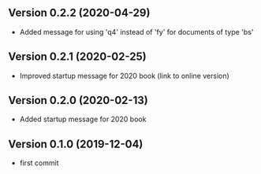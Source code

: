## Version 0.2.2 (2020-04-29)

- Added message for using 'q4' instead of 'fy' for documents of type 'bs'

## Version 0.2.1 (2020-02-25)

- Improved startup message for 2020 book (link to online version)

## Version 0.2.0 (2020-02-13)

- Added startup message for 2020 book

## Version 0.1.0  (2019-12-04)

- first commit
